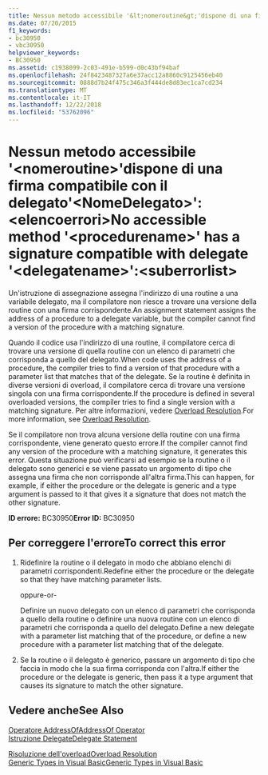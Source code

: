 ```yaml
---
title: Nessun metodo accessibile '&lt;nomeroutine&gt;'dispone di una firma compatibile con il delegato'&lt;NomeDelegato&gt;':&lt;elencoerrori&gt;
ms.date: 07/20/2015
f1_keywords:
- bc30950
- vbc30950
helpviewer_keywords:
- BC30950
ms.assetid: c1938099-2c03-491e-b599-d0c43bf94baf
ms.openlocfilehash: 24f8423487327a6e37acc12a8860c9125456eb40
ms.sourcegitcommit: 0888d7b24f475c346a3f444de8d83ec1ca7cd234
ms.translationtype: MT
ms.contentlocale: it-IT
ms.lasthandoff: 12/22/2018
ms.locfileid: "53762096"
---
```

# <a name="no-accessible-method-ltprocedurenamegt-has-a--signature-compatible-with-delegate-ltdelegatenamegtltsuberrorlistgt"></a><span data-ttu-id="414eb-102">Nessun metodo accessibile '&lt;nomeroutine&gt;'dispone di una firma compatibile con il delegato'&lt;NomeDelegato&gt;':&lt;elencoerrori&gt;</span><span class="sxs-lookup"><span data-stu-id="414eb-102">No accessible method '&lt;procedurename&gt;' has a  signature compatible with delegate '&lt;delegatename&gt;':&lt;suberrorlist&gt;</span></span>
<span data-ttu-id="414eb-103">Un'istruzione di assegnazione assegna l'indirizzo di una routine a una variabile delegato, ma il compilatore non riesce a trovare una versione della routine con una firma corrispondente.</span><span class="sxs-lookup"><span data-stu-id="414eb-103">An assignment statement assigns the address of a procedure to a delegate variable, but the compiler cannot find a version of the procedure with a matching signature.</span></span>  
  
 <span data-ttu-id="414eb-104">Quando il codice usa l'indirizzo di una routine, il compilatore cerca di trovare una versione di quella routine con un elenco di parametri che corrisponda a quello del delegato.</span><span class="sxs-lookup"><span data-stu-id="414eb-104">When code uses the address of a procedure, the compiler tries to find a version of that procedure with a parameter list that matches that of the delegate.</span></span> <span data-ttu-id="414eb-105">Se la routine è definita in diverse versioni di overload, il compilatore cerca di trovare una versione singola con una firma corrispondente.</span><span class="sxs-lookup"><span data-stu-id="414eb-105">If the procedure is defined in several overloaded versions, the compiler tries to find a single version with a matching signature.</span></span> <span data-ttu-id="414eb-106">Per altre informazioni, vedere [Overload Resolution](../../visual-basic/programming-guide/language-features/procedures/overload-resolution.md).</span><span class="sxs-lookup"><span data-stu-id="414eb-106">For more information, see [Overload Resolution](../../visual-basic/programming-guide/language-features/procedures/overload-resolution.md).</span></span>  
  
 <span data-ttu-id="414eb-107">Se il compilatore non trova alcuna versione della routine con una firma corrispondente, viene generato questo errore.</span><span class="sxs-lookup"><span data-stu-id="414eb-107">If the compiler cannot find any version of the procedure with a matching signature, it generates this error.</span></span> <span data-ttu-id="414eb-108">Questa situazione può verificarsi ad esempio se la routine o il delegato sono generici e se viene passato un argomento di tipo che assegna una firma che non corrisponde all'altra firma.</span><span class="sxs-lookup"><span data-stu-id="414eb-108">This can happen, for example, if either the procedure or the delegate is generic and a type argument is passed to it that gives it a signature that does not match the other signature.</span></span>  
  
 <span data-ttu-id="414eb-109">**ID errore:** BC30950</span><span class="sxs-lookup"><span data-stu-id="414eb-109">**Error ID:** BC30950</span></span>  
  
## <a name="to-correct-this-error"></a><span data-ttu-id="414eb-110">Per correggere l'errore</span><span class="sxs-lookup"><span data-stu-id="414eb-110">To correct this error</span></span>  
  
1.  <span data-ttu-id="414eb-111">Ridefinire la routine o il delegato in modo che abbiano elenchi di parametri corrispondenti.</span><span class="sxs-lookup"><span data-stu-id="414eb-111">Redefine either the procedure or the delegate so that they have matching parameter lists.</span></span>  
  
     <span data-ttu-id="414eb-112">oppure</span><span class="sxs-lookup"><span data-stu-id="414eb-112">-or-</span></span>  
  
     <span data-ttu-id="414eb-113">Definire un nuovo delegato con un elenco di parametri che corrisponda a quello della routine o definire una nuova routine con un elenco di parametri che corrisponda a quello del delegato.</span><span class="sxs-lookup"><span data-stu-id="414eb-113">Define a new delegate with a parameter list matching that of the procedure, or define a new procedure with a parameter list matching that of the delegate.</span></span>  
  
2.  <span data-ttu-id="414eb-114">Se la routine o il delegato è generico, passare un argomento di tipo che faccia in modo che la sua firma corrisponda con l'altra.</span><span class="sxs-lookup"><span data-stu-id="414eb-114">If either the procedure or the delegate is generic, then pass it a type argument that causes its signature to match the other signature.</span></span>  
  
## <a name="see-also"></a><span data-ttu-id="414eb-115">Vedere anche</span><span class="sxs-lookup"><span data-stu-id="414eb-115">See Also</span></span>  
 [<span data-ttu-id="414eb-116">Operatore AddressOf</span><span class="sxs-lookup"><span data-stu-id="414eb-116">AddressOf Operator</span></span>](../../visual-basic/language-reference/operators/addressof-operator.md)  
 [<span data-ttu-id="414eb-117">Istruzione Delegate</span><span class="sxs-lookup"><span data-stu-id="414eb-117">Delegate Statement</span></span>](../../visual-basic/language-reference/statements/delegate-statement.md)  
   
 [<span data-ttu-id="414eb-118">Risoluzione dell'overload</span><span class="sxs-lookup"><span data-stu-id="414eb-118">Overload Resolution</span></span>](../../visual-basic/programming-guide/language-features/procedures/overload-resolution.md)  
 [<span data-ttu-id="414eb-119">Generic Types in Visual Basic</span><span class="sxs-lookup"><span data-stu-id="414eb-119">Generic Types in Visual Basic</span></span>](../../visual-basic/programming-guide/language-features/data-types/generic-types.md)
